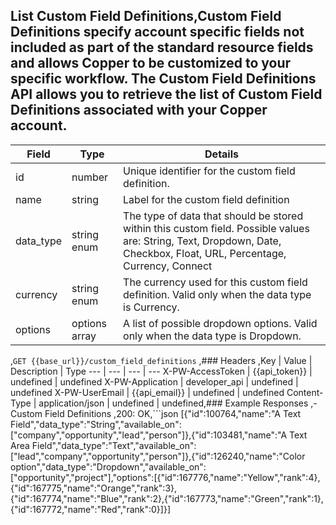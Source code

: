 ## List Custom Field Definitions,Custom Field Definitions specify account specific fields not included as part of the standard resource fields and allows Copper to be customized to your specific workflow. The Custom Field Definitions API allows you to retrieve the list of Custom Field Definitions associated with your Copper account.

|   Field   |     Type      |                                                                            Details                                                                             |
| --------- | ------------- | -------------------------------------------------------------------------------------------------------------------------------------------------------------- |
| id        | number        | Unique identifier for the custom field definition.                                                                                                            |
| name      | string        | Label for the custom field definition                                                                                                                          |
| data_type | string enum   | The type of data that should be stored within this custom field. Possible values are: String, Text, Dropdown, Date, Checkbox, Float, URL, Percentage, Currency, Connect |
| currency  | string enum   | The currency used for this custom field definition. Valid only when the data type is Currency.                                                                 |
| options   | options array | A list of possible dropdown options. Valid only when the data type is Dropdown.                                                                                |
,```GET {{base_url}}/custom_field_definitions```
,### Headers
,Key | Value | Description | Type
--- | --- | --- | ---
X-PW-AccessToken | {{api_token}} | undefined | undefined
X-PW-Application | developer_api | undefined | undefined
X-PW-UserEmail | {{api_email}} | undefined | undefined
Content-Type | application/json | undefined | undefined,### Example Responses
,- Custom Field Definitions
,200: OK,```json
[{"id":100764,"name":"A Text Field","data_type":"String","available_on":["company","opportunity","lead","person"]},{"id":103481,"name":"A Text Area Field","data_type":"Text","available_on":["lead","company","opportunity","person"]},{"id":126240,"name":"Color option","data_type":"Dropdown","available_on":["opportunity","project"],"options":[{"id":167776,"name":"Yellow","rank":4},{"id":167775,"name":"Orange","rank":3},{"id":167774,"name":"Blue","rank":2},{"id":167773,"name":"Green","rank":1},{"id":167772,"name":"Red","rank":0}]}]
```